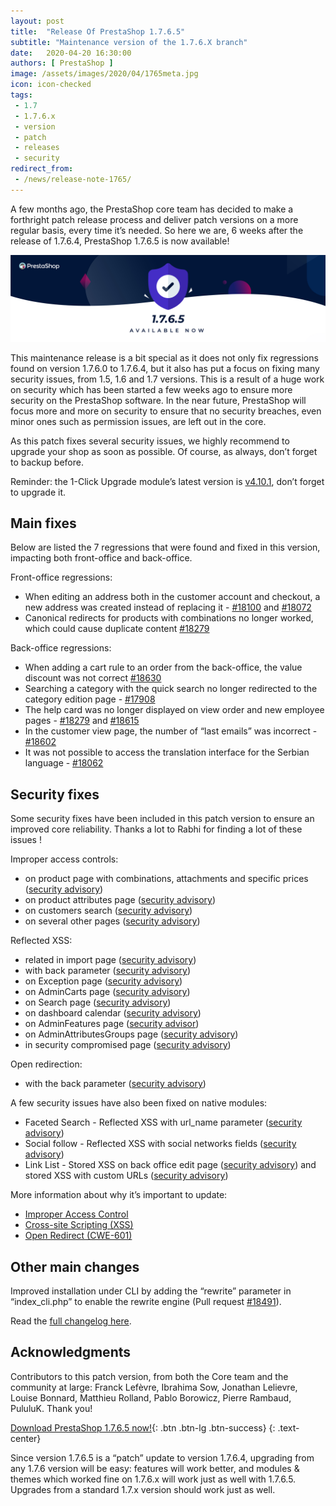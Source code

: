 ```yaml
---
layout: post
title:  "Release Of PrestaShop 1.7.6.5"
subtitle: "Maintenance version of the 1.7.6.X branch"
date:   2020-04-20 16:30:00
authors: [ PrestaShop ]
image: /assets/images/2020/04/1765meta.jpg
icon: icon-checked
tags:
 - 1.7
 - 1.7.6.x
 - version
 - patch
 - releases
 - security
redirect_from:
 - /news/release-note-1765/
---
```



A few months ago, the PrestaShop core team has decided to make a forthright patch release process and deliver patch versions on a more regular basis, every time it’s needed. So here we are, 6 weeks after the release of 1.7.6.4, PrestaShop 1.7.6.5 is now available! 

![1.7.6.5 is available!](/assets/images/2020/04/1765banner.jpg)

This maintenance release is a bit special as it does not only fix regressions found on version 1.7.6.0 to 1.7.6.4, but it also has put a focus on fixing many security issues, from 1.5, 1.6 and 1.7 versions. This is a result of a huge work on security which has been started a few weeks ago to ensure more security on the PrestaShop software. In the near future, PrestaShop will focus more and more on security to ensure that no security breaches, even minor ones such as permission issues, are left out in the core. 

As this patch fixes several security issues, we highly recommend to upgrade your shop as soon as possible. Of course, as always, don’t forget to backup before.

Reminder:  the 1-Click Upgrade module’s latest version is [v4.10.1](https://github.com/PrestaShop/autoupgrade/releases/tag/v4.10.1), don’t forget to upgrade it.


## Main fixes

Below are listed the 7 regressions that were found and fixed in this version, impacting both front-office and back-office.

Front-office regressions:

- When editing an address both in the customer account and checkout, a new address was created instead of replacing it - [#18100](https://github.com/PrestaShop/PrestaShop/issues/18100) and [#18072](https://github.com/PrestaShop/PrestaShop/issues/18072)
- Canonical redirects for products with combinations no longer worked, which could cause duplicate content [#18279](https://github.com/PrestaShop/PrestaShop/issues/18279)

Back-office regressions:

- When adding a cart rule to an order from the back-office, the value discount was not correct [#18630](https://github.com/PrestaShop/PrestaShop/issues/18630)
- Searching a category with the quick search no longer redirected to the category edition page - [#17908](https://github.com/PrestaShop/PrestaShop/issues/17908)
- The help card was no longer displayed on view order and new employee pages - [#18279](https://github.com/PrestaShop/PrestaShop/issues/18279) and [#18615](https://github.com/PrestaShop/PrestaShop/issues/18615)
- In the customer view page, the number of “last emails” was incorrect - [#18602](https://github.com/PrestaShop/PrestaShop/issues/18602)
- It was not possible to access the translation interface for the Serbian language - [#18062](https://github.com/PrestaShop/PrestaShop/issues/18062)


## Security fixes

Some security fixes have been included in this patch version to ensure an improved core reliability. Thanks a lot to Rabhi for finding a lot of these issues !

Improper access controls:

- on product page with combinations, attachments and specific prices ([security advisory](https://github.com/PrestaShop/PrestaShop/security/advisories/GHSA-cvjj-grfv-f56w))
- on product attributes page ([security advisory](https://github.com/PrestaShop/PrestaShop/security/advisories/GHSA-4wxg-33h3-3w5r))
- on customers search ([security advisory](https://github.com/PrestaShop/PrestaShop/security/advisories/GHSA-r6rp-6gv6-r9hq))
- on several other pages ([security advisory](https://github.com/PrestaShop/PrestaShop/security/advisories/GHSA-74vp-ww64-w2gm))

Reflected XSS:

- related in import page ([security advisory](https://github.com/PrestaShop/PrestaShop/security/advisories/GHSA-98j8-hvjv-x47j))
- with back parameter ([security advisory](https://github.com/PrestaShop/PrestaShop/security/advisories/GHSA-j3r6-33hf-m8wh))
- on Exception page ([security advisory](https://github.com/PrestaShop/PrestaShop/security/advisories/GHSA-mrpj-67mq-3fr5))
- on AdminCarts page ([security advisory](https://github.com/PrestaShop/PrestaShop/security/advisories/GHSA-q6pr-42v5-v97q))
- on Search page ([security advisory](https://github.com/PrestaShop/PrestaShop/security/advisories/GHSA-rpg3-f23r-jmqv))
- on dashboard calendar ([security advisory](https://github.com/PrestaShop/PrestaShop/security/advisories/GHSA-m2x6-c2c6-pjrx))
- on AdminFeatures page ([security advisor](https://github.com/PrestaShop/PrestaShop/security/advisories/GHSA-87jh-7xpg-6v93))
- on AdminAttributesGroups page ([security advisory](https://github.com/PrestaShop/PrestaShop/security/advisories/GHSA-7fmr-5vcc-329j))
- in security compromised page ([security advisory](https://github.com/PrestaShop/PrestaShop/security/advisories/GHSA-48vj-vvr6-jj4f))

Open redirection:

- with the back parameter ([security advisory](https://github.com/PrestaShop/PrestaShop/security/advisories/GHSA-375w-q56h-h7qc))

A few security issues have also been fixed on native modules:

- Faceted Search - Reflected XSS with url_name parameter ([security advisory](https://github.com/PrestaShop/ps_facetedsearch/security/advisories/GHSA-mmmv-m5q9-g3cm)) 
- Social follow - Reflected XSS with social networks fields ([security advisory](https://github.com/PrestaShop/ps_socialfollow/security/advisories/GHSA-774w-fg8p-7c8w))
- Link List - Stored XSS on back office edit page ([security advisory](https://github.com/PrestaShop/ps_linklist/security/advisories/GHSA-vr7g-vqp5-966j)) and stored XSS with custom URLs  ([security advisory](https://github.com/PrestaShop/ps_linklist/security/advisories/GHSA-cx2r-mf6x-55rx)) 

More information about why it’s important to update:

- [Improper Access Control](https://cwe.mitre.org/data/definitions/284.html)
- [Cross-site Scripting (XSS)](https://cwe.mitre.org/data/definitions/79.html)
- [Open Redirect (CWE-601)](https://cwe.mitre.org/data/definitions/601.html)


## Other main changes 

Improved installation under CLI by adding the “rewrite” parameter in “index_cli.php” to enable the rewrite engine (Pull request [#18491](https://github.com/PrestaShop/PrestaShop/pull/18491)).

Read the [full changelog here](https://www.prestashop.com/en/release-notes-1-7-6-5-stable).

## Acknowledgments

Contributors to this patch version, from both the Core team and the community at large: 
Franck Lefèvre, Ibrahima Sow, Jonathan Lelievre, Louise Bonnard, Matthieu Rolland, Pablo Borowicz, Pierre Rambaud, PululuK.
Thank you!


[Download PrestaShop 1.7.6.5 now!](https://www.prestashop.com/en/download){: .btn .btn-lg .btn-success}
{: .text-center}



Since version 1.7.6.5 is a “patch” update to version 1.7.6.4, upgrading from any 1.7.6 version will be easy: features will work better, and modules & themes which worked fine on 1.7.6.x will work just as well with 1.7.6.5. Upgrades from a standard 1.7.x version should work just as well.
